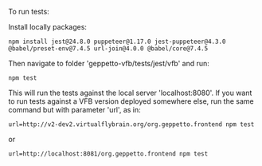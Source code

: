 To run tests:

Install locally packages:

``npm install jest@24.8.0 puppeteer@1.17.0 jest-puppeteer@4.3.0 @babel/preset-env@7.4.5 url-join@4.0.0 @babel/core@7.4.5``

Then navigate to folder 'geppetto-vfb/tests/jest/vfb' and run:

``npm test``

This will run the tests against the local server 'localhost:8080'.
If you want to run tests against a VFB version deployed somewhere else, run the same command but with parameter 'url', as in:

``url=http://v2-dev2.virtualflybrain.org/org.geppetto.frontend npm test``

or 

``url=http://localhost:8081/org.geppetto.frontend npm test``

